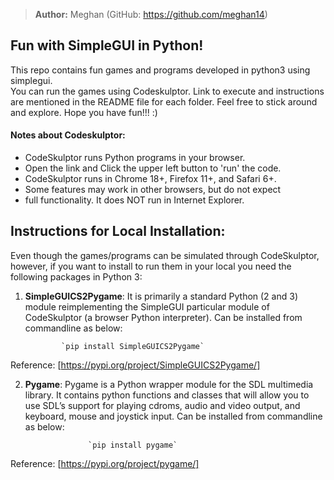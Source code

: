 > **Author:** Meghan (GitHub: https://github.com/meghan14)

## Fun with SimpleGUI in Python!
This repo contains fun games and programs developed in python3 using simplegui.  
You can run the games using Codeskulptor. Link to execute and instructions are mentioned in the README file for each folder. 
Feel free to stick around and explore. Hope you have fun!!! :) 

#### Notes about Codeskulptor:
* CodeSkulptor runs Python programs in your browser.
* Open the link and Click the upper left button to 'run' the code.
* CodeSkulptor runs in Chrome 18+, Firefox 11+, and Safari 6+.
* Some features may work in other browsers, but do not expect
* full functionality.  It does NOT run in Internet Explorer. 

## Instructions for Local Installation:
Even though the games/programs can be simulated through CodeSkulptor, however, if you want to install to run 
them in your local you need the following packages in Python 3:
1.  **SimpleGUICS2Pygame**:  It is primarily a standard Python (2 and 3) module reimplementing the SimpleGUI particular module of CodeSkulptor (a browser Python interpreter). Can be installed from commandline as below:

				`pip install SimpleGUICS2Pygame`
				
Reference: [https://pypi.org/project/SimpleGUICS2Pygame/]

2) **Pygame**: Pygame is a Python wrapper module for the SDL multimedia library. It contains python functions and classes that will allow you to use SDL’s support for playing cdroms, audio and video output, and keyboard, mouse and joystick input. Can be installed from commandline as below:

					 `pip install pygame`
								
Reference: [https://pypi.org/project/pygame/]
 